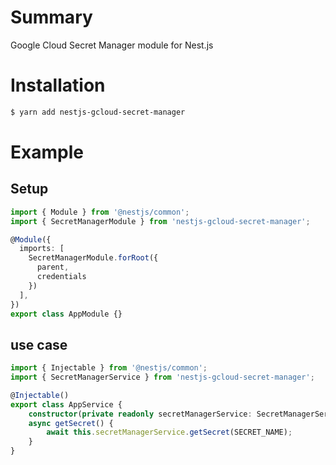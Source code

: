 # Summary
Google Cloud Secret Manager module for Nest.js
# Installation
```bash
$ yarn add nestjs-gcloud-secret-manager
```
# Example
## Setup
```typescript
import { Module } from '@nestjs/common';
import { SecretManagerModule } from 'nestjs-gcloud-secret-manager';

@Module({
  imports: [
    SecretManagerModule.forRoot({
      parent,
      credentials
    })
  ],
})
export class AppModule {}
```
## use case
```typescript
import { Injectable } from '@nestjs/common';
import { SecretManagerService } from 'nestjs-gcloud-secret-manager';

@Injectable()
export class AppService {
    constructor(private readonly secretManagerService: SecretManagerService) {}
    async getSecret() {
        await this.secretManagerService.getSecret(SECRET_NAME);
    }
}
```